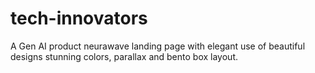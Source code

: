 # tech-innovators
A Gen AI product neurawave landing page with elegant use of beautiful designs stunning colors, parallax and bento box layout.
